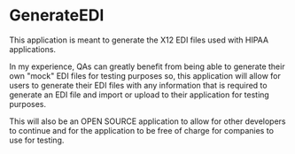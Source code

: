 # GenerateEDI

This application is meant to generate the X12 EDI files used with HIPAA applications.

In my experience, QAs can greatly benefit from being able to generate their own "mock" EDI files for testing purposes so, this application will allow for users to generate their EDI files with any information that is required to generate an EDI file and import or upload to their application for testing purposes. 

This will also be an OPEN SOURCE application to allow for other developers to continue and for the application to be free of charge for companies to use for testing.
